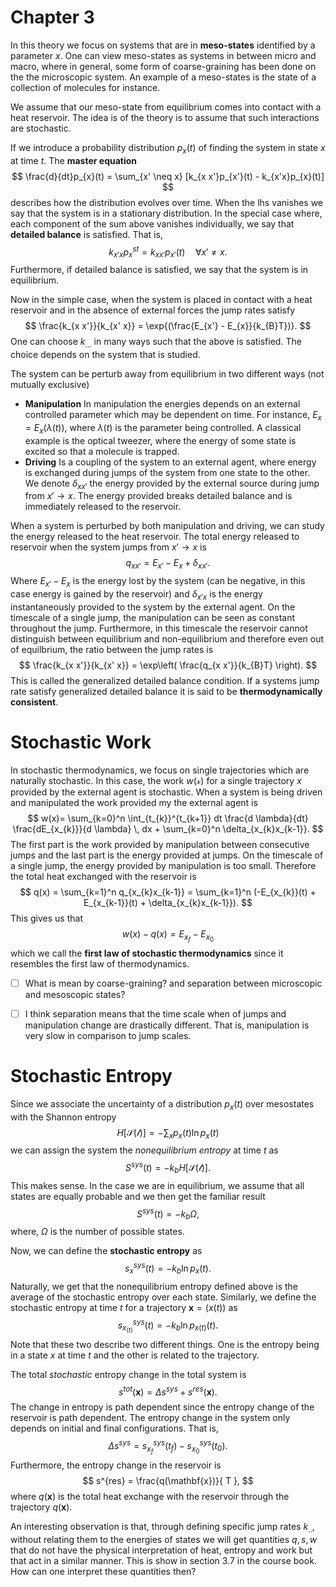 # Chapter 3

In this theory we focus on systems that are in **meso-states** identified by a parameter $x$. One can view meso-states as systems in between micro and macro, where in general, some form of coarse-graining has been done on the the microscopic system. An example of a meso-states is the state of a collection of molecules for instance. 

We assume that our meso-state from equilibrium comes into contact with a heat reservoir. The idea is of the theory is to assume that such interactions are stochastic.

If we introduce a probability distribution $p_{x}(t)$ of finding the system in state $x$ at time $t$. The **master equation** $$
\frac{d}{dt}p_{x}(t) = \sum_{x' \neq x} [k_{x x'}p_{x'}(t) - k_{x'x}p_{x}(t)] 
$$describes how the distribution evolves over time.  When the lhs vanishes we say that the system is in a stationary distribution. In the special case where, each component of the sum above vanishes individually, we say that **detailed balance** is satisfied. That is, $$
k_{x'x}p_{x}^{st} = k_{x x'}p_{x'}(t) \quad \forall x' \neq x.
$$Furthermore, if detailed balance is satisfied, we say that the system is in equilibrium. 

Now in the simple case, when the system is placed in contact with a heat reservoir and in the absence of external forces the jump rates satisfy $$
\frac{k_{x x'}}{k_{x' x}} = \exp{(\frac{E_{x'} - E_{x}}{k_{B}T})}.
$$One can choose $k_{\dots}$ in many ways such that the above is satisfied. The choice depends on the system that is studied. 

The system can be perturb away from equilibrium in two different ways (not mutually exclusive)
- **Manipulation** In manipulation the energies depends on an external controlled parameter which may be dependent on time. For instance, $E_{x} = E_{x}(\lambda(t))$, where $\lambda(t)$ is the parameter being controlled. A classical example is the optical tweezer, where the energy of some state is excited so that a molecule is trapped.
- **Driving** Is a coupling of the system to an external agent, where energy is exchanged during jumps of the system from one state to the other. We denote $\delta_{x x'}$ the energy provided by the external source during jump from $x' \to x$. The energy provided breaks detailed balance and is immediately released to the reservoir.

When a system is perturbed by both manipulation and driving, we can study the energy released to the heat reservoir. The total energy released to reservoir when the system jumps from $x' \to x$ is $$
q_{x x'} = E_{x'} - E_{x} + \delta_{x x'}.
	$$Where $E_{x'} - E_{x}$ is the energy lost by the system (can be negative, in this case energy is gained by the reservoir) and $\delta_{x' x}$ is the energy instantaneously provided to the system by the external agent. On the timescale of a single jump, the manipulation can be seen as constant throughout the jump. Furthermore, in this timescale the reservoir cannot distinguish between equilibrium and non-equilibrium and therefore even out of equilbrium, the ratio between the jump rates is $$
\frac{k_{x x'}}{k_{x' x}} = \exp\left( \frac{q_{x x'}}{k_{B}T} \right).
$$This is called the generalized detailed balance condition. If a systems jump rate satisfy generalized detailed balance it is said to be **thermodynamically consistent**.

# Stochastic Work
In stochastic thermodynamics, we focus on single trajectories which are naturally stochastic. In this case, the work $w(\mathcal{x})$ for a single trajectory $x$ provided by the external agent is stochastic. When a system is being driven and manipulated the work provided my the external agent is $$
w(x)= \sum_{k=0}^n \int_{t_{k}}^{t_{k+1}} dt \frac{d \lambda}{dt} \frac{dE_{x_{k}}}{d \lambda} \, dx + \sum_{k=0}^n \delta_{x_{k}x_{k-1}}.
$$The first part is the work provided by manipulation between consecutive jumps and the last part is the energy provided at jumps. On the timescale of a single jump, the energy provided by manipulation is too small. Therefore the total heat exchanged with the reservoir is $$
q(x) = \sum_{k=1}^n q_{x_{k}x_{k-1}} = \sum_{k=1}^n (-E_{x_{k}}(t) + E_{x_{k-1}}(t) + \delta_{x_{k}x_{k-1}}).
$$This gives us that $$
w(x) - q(x) = E_{x_{f}} - E_{x_{0}}
$$which we call the **first law of stochastic thermodynamics** since it resembles  the first law of thermodynamics.

- [ ] What is mean by coarse-graining? and separation between microscopic and mesoscopic states?
- [ ] I think separation means that the time scale when of jumps and manipulation change are drastically different. That is, manipulation is very slow in comparison to jump scales.


# Stochastic Entropy 
Since we associate the uncertainty of a distribution $p_x(t)$ over mesostates with the Shannon entropy 
$$H[\mathcal{S(t)}] = - \sum_{x} p_{x}(t)\ln p_{x}(t)$$ 
we can assign the system the *nonequilibrium entropy* at time $t$ as 
$$
S^{sys}(t) = -k_{b}H[\mathcal{S(t)}].
$$
This makes sense. In the case we are in equilibrium, we assume that all states are equally probable and we then get the familiar result
$$
S^{sys}(t) = -k_{b}\Omega,
$$
where, $\Omega$ is the number of possible states.

Now, we can define the **stochastic entropy** as
$$ 
s^{sys}_{x}(t) = -k_{b}\ln p_{x}(t).
$$
Naturally, we get that the nonequilibrium entropy defined above is the average of the stochastic entropy over each state. Similarly, we define the stochastic entropy at time $t$ for a  trajectory $\mathbf{x} = (x(t))$ as 
$$
s^{sys}_{x_(t)}(t) = -k_{b}\ln p_{x(t)}(t).
$$
Note that these two describe two different things. One is the entropy being in a state $x$ at time $t$ and the other is related to the trajectory.

The total *stochastic* entropy change in the total system is 
$$
s^{tot}(\mathbf{x}) = \Delta s^{sys} + s^{res}(\mathbf{x}).
$$
The change in entropy is path dependent since the entropy change of the reservoir is path dependent. The entropy change in the system only depends on initial and final configurations. That is, 
$$
\Delta s^{sys} = s^{sys}_{x_{f}}(t_{f}) - s^{sys}_{x_{0}}(t_{0}).
$$
Furthermore, the entropy change in the reservoir is 
$$
s^{res} = \frac{q(\mathbf{x})}{ T },
$$
where $q(\mathbf{x})$ is the total heat exchange with the reservoir through the trajectory $q(\mathbf{x})$.  

An interesting observation is that, through defining specific jump rates $k_{..}$, without relating them to the energies of states we will get quantities $q, s, w$ that do not have the physical interpretation of heat, entropy and work but that act in a similar manner.  This is show in section 3.7 in the course book. How can one interpret these quantities then? 


